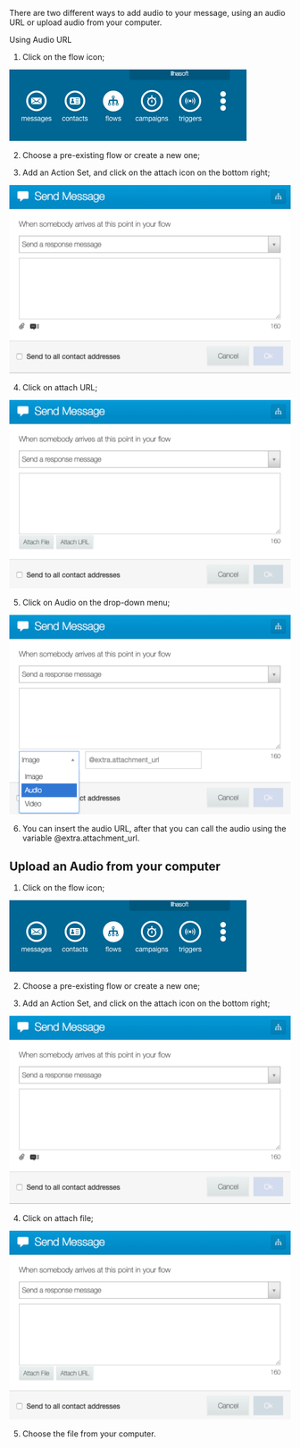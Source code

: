 There are two different ways to add audio to your message, using an audio URL or upload audio from your computer.

Using Audio URL

1. Click on the flow icon;

![](/img/messages/msg13.png)

2. Choose a pre-existing flow or create a new one;

3. Add an Action Set, and click on the attach icon on the bottom right;

![](/img/messages/msg14.png)

4. Click on attach URL;

![](/img/messages/msg15.png)

5. Click on Audio on the drop-down menu;

![](/img/messages/msg16.png)

6. You can insert the audio URL, after that you can call the audio using the variable @extra.attachment_url.

## Upload an Audio from your computer

1. Click on the flow icon;

![](/img/messages/msg13.png)

2. Choose a pre-existing flow or create a new one;

3. Add an Action Set, and click on the attach icon on the bottom right;

![](/img/messages/msg14.png)

4. Click on attach file;

![](/img/messages/msg15.png)

5. Choose the file from your computer.